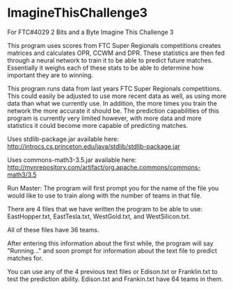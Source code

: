 # ImagineThisChallenge3

For FTC#4029 2 Bits and a Byte Imagine This Challenge 3

This program uses scores from FTC Super Regionals competitions creates matrices and calculates OPR, CCWM and DPR. These statistics are then fed through a neural network to train it to be able to predict future matches. Essentially it weighs each of these stats to be able to determine how important they are to winning. 

This program runs data from last years FTC Super Regionals competitions. This could easily be adjusted to use more recent data as well, as using more data than what we currently use. In addition, the more times you train the network the more accurate it should be. The prediction capabilities of this program is currently very limited however, with more data and more statistics it could become more capable of predicting matches. 

Uses stdlib-package.jar available here: http://introcs.cs.princeton.edu/java/stdlib/stdlib-package.jar

Uses commons-math3-3.5.jar available here: http://mvnrepository.com/artifact/org.apache.commons/commons-math3/3.5

Run Master:
The program will first prompt you for the name of the file you would like to use to train along with the number of teams in that file.

There are 4 files that we have written the program to be able to use: EastHopper.txt, EastTesla.txt, WestGold.txt, and WestSilicon.txt. 

All of these files have 36 teams.

After entering this information about the first while, the program will say "Running..." and soon prompt for information about the text file to predict matches for.

You can use any of the 4 previous text files or Edison.txt or Franklin.txt to test the prediction ability.
Edison.txt and Frankin.txt have 64 teams in them.
